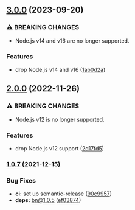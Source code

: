 ## [3.0.0](https://github.com/kenany/fermat/compare/2.0.0...3.0.0) (2023-09-20)


### ⚠ BREAKING CHANGES

* Node.js v14 and v16 are no longer supported.

### Features

* drop Node.js v14 and v16 ([1ab0d2a](https://github.com/kenany/fermat/commit/1ab0d2a29229ea0108fc410d65f33ec37b1683a5))

## [2.0.0](https://github.com/KenanY/fermat/compare/1.0.7...2.0.0) (2022-11-26)


### ⚠ BREAKING CHANGES

* Node.js v12 is no longer supported.

### Features

* drop Node.js v12 support ([2d17fd5](https://github.com/KenanY/fermat/commit/2d17fd5d02ff3c904555f23b123992f48cf419fb))

### [1.0.7](https://github.com/KenanY/fermat/compare/1.0.6...1.0.7) (2021-12-15)


### Bug Fixes

* **ci:** set up semantic-release ([90c9957](https://github.com/KenanY/fermat/commit/90c995708d9a139341ee491b7d527d5f77f1e465))
* **deps:** bn@1.0.5 ([ef03874](https://github.com/KenanY/fermat/commit/ef038747e8579c7831c78dedf2bd627e73ad40f6))
